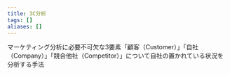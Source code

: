 ```yaml
---
title: 3C分析
tags: []
aliases: []
---
```

マーケティング分析に必要不可欠な3要素「顧客（Customer）」「自社（Company）」「競合他社（Competitor）」について自社の置かれている状況を分析する手法